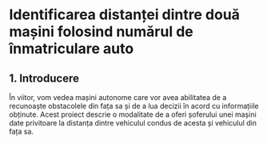 # Identificarea distanței dintre două mașini folosind numărul de înmatriculare auto

## 1. Introducere

În viitor, vom vedea mașini autonome care vor avea abilitatea de a recunoaște
obstacolele din fața sa și de a lua decizii în acord cu informațiile obținute.
Acest proiect descrie o modalitate de a oferi șoferului unei mașini date privitoare
la distanța dintre vehiculul condus de acesta și vehiculul din fața sa.</br>
